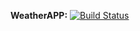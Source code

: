 **WeatherAPP:** [![Build Status](https://travis-ci.org/codeandqa/weather-app.svg?branch=master)](https://travis-ci.org/codeandqa/weather-app)
